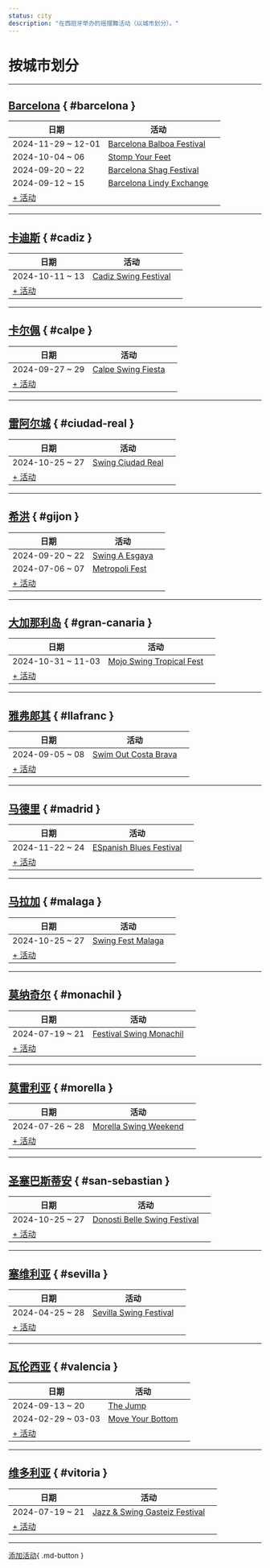 ```yaml
---
status: city
description: "在西班牙举办的摇摆舞活动（以城市划分）。"
---
```


# 按城市划分

---

## <a id=barcelona></a>[Barcelona](#barcelona) { #barcelona }

| 日期 | 活动 | |
| --- | --- | --- |
| 2024-11-29 ~ 12-01 | [Barcelona Balboa Festival](barcelona-balboa-festival-2024.md) |  |
| 2024-10-04 ~ 06 | [Stomp Your Feet](stomp-your-feet-2024.md) |  |
| 2024-09-20 ~ 22 | [Barcelona Shag Festival](barcelona-shag-festival-2024.md) |  |
| 2024-09-12 ~ 15 | [Barcelona Lindy Exchange](barcelona-lindy-exchange-2024.md) |  |
| [+ 活动](https://github.com/swingdance/events/issues/new?assignees=&labels=add+event&projects=&template=02-add_entity.yml&title=Add%20Event%3A%202024%2Fes_ES%20%E2%80%A2%20%3CName%3E&region=es_ES&province=Barcelona&city=Barcelona&org_id=&date_starts=2024-&date_ends=2024-)

---

## <a id=cadiz></a>[卡迪斯](#cadiz) { #cadiz }

| 日期 | 活动 | |
| --- | --- | --- |
| 2024-10-11 ~ 13 | [Cadiz Swing Festival](cadiz-swing-festival-2024.md) |  |
| [+ 活动](https://github.com/swingdance/events/issues/new?assignees=&labels=add+event&projects=&template=02-add_entity.yml&title=Add%20Event%3A%202024%2Fes_ES%20%E2%80%A2%20%3CName%3E&region=es_ES&province=Cadiz&city=Cadiz&org_id=&date_starts=2024-&date_ends=2024-)

---

## <a id=calpe></a>[卡尔佩](#calpe) { #calpe }

| 日期 | 活动 | |
| --- | --- | --- |
| 2024-09-27 ~ 29 | [Calpe Swing Fiesta](calpe-swing-fiesta-2024.md) |  |
| [+ 活动](https://github.com/swingdance/events/issues/new?assignees=&labels=add+event&projects=&template=02-add_entity.yml&title=Add%20Event%3A%202024%2Fes_ES%20%E2%80%A2%20%3CName%3E&region=es_ES&province=Calpe&city=Calpe&org_id=&date_starts=2024-&date_ends=2024-)

---

## <a id=ciudad-real></a>[雷阿尔城](#ciudad-real) { #ciudad-real }

| 日期 | 活动 | |
| --- | --- | --- |
| 2024-10-25 ~ 27 | [Swing Ciudad Real](swing-ciudad-real-2024.md) |  |
| [+ 活动](https://github.com/swingdance/events/issues/new?assignees=&labels=add+event&projects=&template=02-add_entity.yml&title=Add%20Event%3A%202024%2Fes_ES%20%E2%80%A2%20%3CName%3E&region=es_ES&province=Ciudad%20Real&city=Ciudad%20Real&org_id=&date_starts=2024-&date_ends=2024-)

---

## <a id=gijon></a>[希洪](#gijon) { #gijon }

| 日期 | 活动 | |
| --- | --- | --- |
| 2024-09-20 ~ 22 | [Swing A Esgaya](swing-a-esgaya-2024.md) |  |
| 2024-07-06 ~ 07 | [Metropoli Fest](metropoli-fest-2024.md) |  |
| [+ 活动](https://github.com/swingdance/events/issues/new?assignees=&labels=add+event&projects=&template=02-add_entity.yml&title=Add%20Event%3A%202024%2Fes_ES%20%E2%80%A2%20%3CName%3E&region=es_ES&province=Gijon&city=Gijon&org_id=&date_starts=2024-&date_ends=2024-)

---

## <a id=gran-canaria></a>[大加那利岛](#gran-canaria) { #gran-canaria }

| 日期 | 活动 | |
| --- | --- | --- |
| 2024-10-31 ~ 11-03 | [Mojo Swing Tropical Fest](mojo-swing-tropical-fest-2024.md) |  |
| [+ 活动](https://github.com/swingdance/events/issues/new?assignees=&labels=add+event&projects=&template=02-add_entity.yml&title=Add%20Event%3A%202024%2Fes_ES%20%E2%80%A2%20%3CName%3E&region=es_ES&province=Gran%20Canaria&city=Gran%20Canaria&org_id=&date_starts=2024-&date_ends=2024-)

---

## <a id=llafranc></a>[雅弗郎其](#llafranc) { #llafranc }

| 日期 | 活动 | |
| --- | --- | --- |
| 2024-09-05 ~ 08 | [Swim Out Costa Brava](swim-out-costa-brava-2024.md) |  |
| [+ 活动](https://github.com/swingdance/events/issues/new?assignees=&labels=add+event&projects=&template=02-add_entity.yml&title=Add%20Event%3A%202024%2Fes_ES%20%E2%80%A2%20%3CName%3E&region=es_ES&province=Llafranc&city=Llafranc&org_id=&date_starts=2024-&date_ends=2024-)

---

## <a id=madrid></a>[马德里](#madrid) { #madrid }

| 日期 | 活动 | |
| --- | --- | --- |
| 2024-11-22 ~ 24 | [ESpanish Blues Festival](espanish-blues-festival-2024.md) |  |
| [+ 活动](https://github.com/swingdance/events/issues/new?assignees=&labels=add+event&projects=&template=02-add_entity.yml&title=Add%20Event%3A%202024%2Fes_ES%20%E2%80%A2%20%3CName%3E&region=es_ES&province=Madrid&city=Madrid&org_id=&date_starts=2024-&date_ends=2024-)

---

## <a id=malaga></a>[马拉加](#malaga) { #malaga }

| 日期 | 活动 | |
| --- | --- | --- |
| 2024-10-25 ~ 27 | [Swing Fest Malaga](swing-fest-malaga-2024.md) |  |
| [+ 活动](https://github.com/swingdance/events/issues/new?assignees=&labels=add+event&projects=&template=02-add_entity.yml&title=Add%20Event%3A%202024%2Fes_ES%20%E2%80%A2%20%3CName%3E&region=es_ES&province=Malaga&city=Malaga&org_id=&date_starts=2024-&date_ends=2024-)

---

## <a id=monachil></a>[莫纳奇尔](#monachil) { #monachil }

| 日期 | 活动 | |
| --- | --- | --- |
| 2024-07-19 ~ 21 | [Festival Swing Monachil](festival-swing-monachil-2024.md) |  |
| [+ 活动](https://github.com/swingdance/events/issues/new?assignees=&labels=add+event&projects=&template=02-add_entity.yml&title=Add%20Event%3A%202024%2Fes_ES%20%E2%80%A2%20%3CName%3E&region=es_ES&province=Monachil&city=Monachil&org_id=&date_starts=2024-&date_ends=2024-)

---

## <a id=morella></a>[莫雷利亚](#morella) { #morella }

| 日期 | 活动 | |
| --- | --- | --- |
| 2024-07-26 ~ 28 | [Morella Swing Weekend](morella-swing-weekend-2024.md) |  |
| [+ 活动](https://github.com/swingdance/events/issues/new?assignees=&labels=add+event&projects=&template=02-add_entity.yml&title=Add%20Event%3A%202024%2Fes_ES%20%E2%80%A2%20%3CName%3E&region=es_ES&province=Morella&city=Morella&org_id=&date_starts=2024-&date_ends=2024-)

---

## <a id=san-sebastian></a>[圣塞巴斯蒂安](#san-sebastian) { #san-sebastian }

| 日期 | 活动 | |
| --- | --- | --- |
| 2024-10-25 ~ 27 | [Donosti Belle Swing Festival](donosti-belle-swing-festival-2024.md) |  |
| [+ 活动](https://github.com/swingdance/events/issues/new?assignees=&labels=add+event&projects=&template=02-add_entity.yml&title=Add%20Event%3A%202024%2Fes_ES%20%E2%80%A2%20%3CName%3E&region=es_ES&province=San%20Sebastian&city=San%20Sebastian&org_id=&date_starts=2024-&date_ends=2024-)

---

## <a id=sevilla></a>[塞维利亚](#sevilla) { #sevilla }

| 日期 | 活动 | |
| --- | --- | --- |
| 2024-04-25 ~ 28 | [Sevilla Swing Festival](sevilla-swing-festival-2024.md) |  |
| [+ 活动](https://github.com/swingdance/events/issues/new?assignees=&labels=add+event&projects=&template=02-add_entity.yml&title=Add%20Event%3A%202024%2Fes_ES%20%E2%80%A2%20%3CName%3E&region=es_ES&province=Sevilla&city=Sevilla&org_id=&date_starts=2024-&date_ends=2024-)

---

## <a id=valencia></a>[瓦伦西亚](#valencia) { #valencia }

| 日期 | 活动 | |
| --- | --- | --- |
| 2024-09-13 ~ 20 | [The Jump](the-jump-2024.md) |  |
| 2024-02-29 ~ 03-03 | [Move Your Bottom](move-your-bottom-2024.md) |  |
| [+ 活动](https://github.com/swingdance/events/issues/new?assignees=&labels=add+event&projects=&template=02-add_entity.yml&title=Add%20Event%3A%202024%2Fes_ES%20%E2%80%A2%20%3CName%3E&region=es_ES&province=Valencia&city=Valencia&org_id=&date_starts=2024-&date_ends=2024-)

---

## <a id=vitoria></a>[维多利亚](#vitoria) { #vitoria }

| 日期 | 活动 | |
| --- | --- | --- |
| 2024-07-19 ~ 21 | [Jazz & Swing Gasteiz Festival](jazz-n-swing-gasteiz-festival-2024.md) |  |
| [+ 活动](https://github.com/swingdance/events/issues/new?assignees=&labels=add+event&projects=&template=02-add_entity.yml&title=Add%20Event%3A%202024%2Fes_ES%20%E2%80%A2%20%3CName%3E&region=es_ES&province=Vitoria&city=Vitoria&org_id=&date_starts=2024-&date_ends=2024-)

---

[添加活动](https://github.com/swingdance/events/issues/new?assignees=&labels=add+event&projects=&template=02-add_entity.yml&title=Add%20Event%3A%20es_ES%20%E2%80%A2%20%3CName%3E&region=es_ES&province=&city=&org_id=2024){ .md-button }
